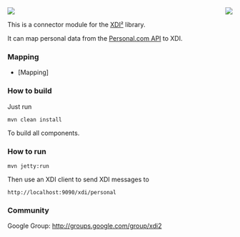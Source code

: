 <img src="http://peacekeeper.github.com/xdi2/images/projectdanube_logo.png" align="right">
<img src="http://peacekeeper.github.com/xdi2/images/logo64.png"><br>

This is a connector module for the [XDI²](http://github.com/peacekeeper/xdi2) library.

It can map personal data from the [Personal.com API](http://developer.personal.com/faq) to XDI. 

### Mapping

* [Mapping]

### How to build

Just run

    mvn clean install

To build all components.

### How to run

    mvn jetty:run

Then use an XDI client to send XDI messages to

    http://localhost:9090/xdi/personal

### Community

Google Group: http://groups.google.com/group/xdi2
